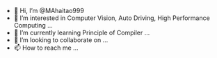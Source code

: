 - 👋 Hi, I’m @MAhaitao999
- 👀 I’m interested in Computer Vision, Auto Driving, High Performance Computing ...
- 🌱 I’m currently learning Principle of Compiler ...
- 💞️ I’m looking to collaborate on ...
- 📫 How to reach me ...

<!---
MAhaitao999/MAhaitao999 is a ✨ special ✨ repository because its `README.md` (this file) appears on your GitHub profile.
You can click the Preview link to take a look at your changes.
--->
